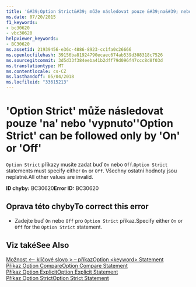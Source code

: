 ```yaml
---
title: '&#39;Option Strict&#39; může následovat pouze &#39;na&#39; nebo &#39;vypnuto&#39;'
ms.date: 07/20/2015
f1_keywords:
- bc30620
- vbc30620
helpviewer_keywords:
- BC30620
ms.assetid: 21939456-e36c-4886-8923-cc1fa0c26666
ms.openlocfilehash: 39156ba81924790ecaec674ab539d308318c7526
ms.sourcegitcommit: 3d5d33f384eeba41b2dff79d096f47ccc8d8f03d
ms.translationtype: MT
ms.contentlocale: cs-CZ
ms.lasthandoff: 05/04/2018
ms.locfileid: "33615213"
---
```

# <a name="39option-strict39-can-be-followed-only-by-39on39-or-39off39"></a><span data-ttu-id="43c70-102">&#39;Option Strict&#39; může následovat pouze &#39;na&#39; nebo &#39;vypnuto&#39;</span><span class="sxs-lookup"><span data-stu-id="43c70-102">&#39;Option Strict&#39; can be followed only by &#39;On&#39; or &#39;Off&#39;</span></span>
<span data-ttu-id="43c70-103">`Option Strict` příkazy musíte zadat buď `On` nebo `Off`.</span><span class="sxs-lookup"><span data-stu-id="43c70-103">`Option Strict` statements must specify either `On` or `Off`.</span></span> <span data-ttu-id="43c70-104">Všechny ostatní hodnoty jsou neplatné.</span><span class="sxs-lookup"><span data-stu-id="43c70-104">All other values are invalid.</span></span>  
  
 <span data-ttu-id="43c70-105">**ID chyby:** BC30620</span><span class="sxs-lookup"><span data-stu-id="43c70-105">**Error ID:** BC30620</span></span>  
  
## <a name="to-correct-this-error"></a><span data-ttu-id="43c70-106">Oprava této chyby</span><span class="sxs-lookup"><span data-stu-id="43c70-106">To correct this error</span></span>  
  
-   <span data-ttu-id="43c70-107">Zadejte buď `On` nebo `Off` pro `Option Strict` příkaz.</span><span class="sxs-lookup"><span data-stu-id="43c70-107">Specify either `On` or `Off` for the `Option Strict` statement.</span></span>  
  
## <a name="see-also"></a><span data-ttu-id="43c70-108">Viz také</span><span class="sxs-lookup"><span data-stu-id="43c70-108">See Also</span></span>  
 [<span data-ttu-id="43c70-109">Možnost \<– klíčové slovo > – příkaz</span><span class="sxs-lookup"><span data-stu-id="43c70-109">Option \<keyword> Statement</span></span>](../../visual-basic/language-reference/statements/option-keyword-statement.md)  
 [<span data-ttu-id="43c70-110">Příkaz Option Compare</span><span class="sxs-lookup"><span data-stu-id="43c70-110">Option Compare Statement</span></span>](../../visual-basic/language-reference/statements/option-compare-statement.md)  
 [<span data-ttu-id="43c70-111">Příkaz Option Explicit</span><span class="sxs-lookup"><span data-stu-id="43c70-111">Option Explicit Statement</span></span>](../../visual-basic/language-reference/statements/option-explicit-statement.md)  
 [<span data-ttu-id="43c70-112">Příkaz Option Strict</span><span class="sxs-lookup"><span data-stu-id="43c70-112">Option Strict Statement</span></span>](../../visual-basic/language-reference/statements/option-strict-statement.md)
